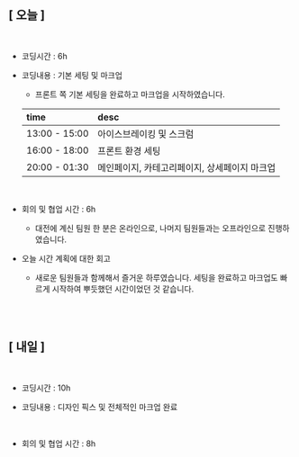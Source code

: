 ## [ 오늘 ]

<br/>

- 코딩시간 : 6h
- 코딩내용 : 기본 세팅 및 마크업

  - 프론트 쪽 기본 세팅을 완료하고 마크업을 시작하였습니다.

  | time          | desc                                          |
  | :------------ | :-------------------------------------------- |
  | 13:00 - 15:00 | 아이스브레이킹 및 스크럼                      |
  | 16:00 - 18:00 | 프론트 환경 세팅                              |
  | 20:00 - 01:30 | 메인페이지, 카테고리페이지, 상세페이지 마크업 |

  <br/>

- 회의 및 협업 시간 : 6h

  - 대전에 계신 팀원 한 분은 온라인으로, 나머지 팀원들과는 오프라인으로 진행하였습니다.

- 오늘 시간 계획에 대한 회고

  - 새로운 팀원들과 함께해서 즐거운 하루였습니다. 세팅을 완료하고 마크업도 빠르게 시작하여 뿌듯했던 시간이었던 것 같습니다.

  <br/>

<br/>

## [ 내일 ]

<br/>

- 코딩시간 : 10h

- 코딩내용 : 디자인 픽스 및 전체적인 마크업 완료

    <br/>

- 회의 및 협업 시간 : 8h
